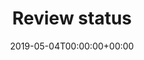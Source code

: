 ---
title: 'Review status'
field: 'cg.reviewStatus'
slug: 'cg-reviewStatus'
description: 'Indicate whether the item has undergone peer or internal review. On CGSpace this is usually "Peer Review" or "Internal Review" if appropriate.'
required: False
vocabulary: 'cg-reviewStatus.txt'
policy: 'Controlled, with values from vocabulary.'
date: '2019-05-04T00:00:00+00:00'
---